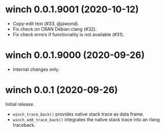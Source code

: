 # winch 0.0.1.9001 (2020-10-12)

- Copy-edit text (#33, @jawond).
- Fix check on CRAN Debian clang (#32).
- Fix check errors if functionality is not available (#31).


# winch 0.0.1.9000 (2020-09-26)

- Internal changes only.


# winch 0.0.1 (2020-09-26)

Initial release.

- `winch_trace_back()` provides native stack trace as data frame.
- `winch_add_trace_back()` integrates the native stack trace into an rlang traceback.
